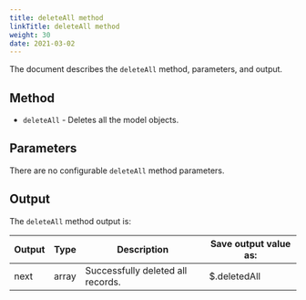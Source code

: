 ```yaml
---
title: deleteAll method
linkTitle: deleteAll method
weight: 30
date: 2021-03-02
---
```


The document describes the `deleteAll` method, parameters, and output.

## Method

* `deleteAll` - Deletes all the model objects.

## Parameters

There are no configurable `deleteAll` method parameters.

## Output

The `deleteAll` method output is:

| Output | Type | Description | Save output value as: |
| --- | --- | --- | --- |
| next | array | Successfully deleted all records. | $.deletedAll |
